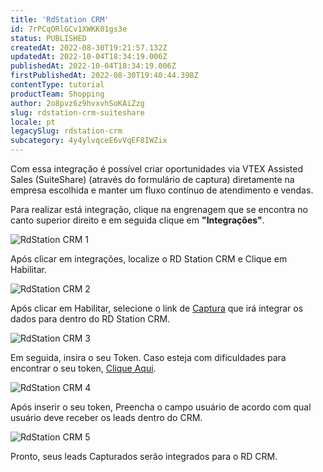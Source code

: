 ```yaml
---
title: 'RdStation CRM'
id: 7rPCqORlGCv1XWKK01gs3e
status: PUBLISHED
createdAt: 2022-08-30T19:21:57.132Z
updatedAt: 2022-10-04T18:34:19.006Z
publishedAt: 2022-10-04T18:34:19.006Z
firstPublishedAt: 2022-08-30T19:40:44.398Z
contentType: tutorial
productTeam: Shopping
author: 2o8pvz6z9hvxvhSoKAiZzg
slug: rdstation-crm-suiteshare
locale: pt
legacySlug: rdstation-crm
subcategory: 4y4ylvqceE6vVqEF8IWZix
---
```


Com essa integração é possível criar oportunidades via VTEX Assisted Sales (SuiteShare) (através do formulário de captura) diretamente na empresa escolhida e manter um fluxo contínuo de atendimento e vendas. 

Para realizar está integração, clique na engrenagem que se encontra no canto superior direito e em seguida clique em **"Integrações"**.

![RdStation CRM 1](//images.ctfassets.net/alneenqid6w5/4Wts5lWqc9NmkPrwjXSd5S/4da0068d32a5509dee6fb4ac230d74fc/Screenshot_2022-08-30_at_16-25-23_RdStation_CRM.png)  

Após clicar em integrações, localize o RD Station CRM e Clique em Habilitar.

![RdStation CRM 2](//images.ctfassets.net/alneenqid6w5/73woJ2dZwHCMFCTDc7Jkce/bdb887e8700e217948d223008010494a/Screenshot_2022-08-30_at_16-25-27_RdStation_CRM.png)

Após clicar em Habilitar, selecione o link de [Captura](https://help.vtex.com/pt/tutorial/formulario-de-captura--6NJ6JyS3x5P2iWEZGadHAo) que irá integrar os dados para dentro do RD Station CRM.

![RdStation CRM 3](//images.ctfassets.net/alneenqid6w5/14c77bx8MEprrVkfJwjFZ6/dfb058533fe2bbf8b3822010d8a4989a/Screenshot_2022-08-30_at_16-25-30_RdStation_CRM.png)

Em seguida, insira o seu Token. Caso esteja com dificuldades para encontrar o seu token, [Clique Aqui](\"https://crmsupport.rdstation.com.br/hc/pt-br/articles/360018468312-O-que-%C3%A9-Token-Como-ativ%C3%A1-lo-\").

![RdStation CRM 4](//images.ctfassets.net/alneenqid6w5/3NQT2ZZl3zbnJJIheFArXn/375deec9df31676a9998370777042d1b/Screenshot_2022-08-30_at_16-25-35_RdStation_CRM.png)

Após inserir o seu token, Preencha o campo usuário de acordo com qual usuário deve receber os leads dentro do CRM.

![RdStation CRM 5](//images.ctfassets.net/alneenqid6w5/3P9Gen2qj3ccv4JhvaBsMk/91bf86407a3d551ff0bc8c6e70957f10/Screenshot_2022-08-30_at_16-25-39_RdStation_CRM.png)

Pronto, seus leads Capturados serão integrados para o RD CRM.
